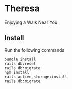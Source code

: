 # Theresa

Enjoying a Walk Near You.

## Install

Run the following commands
```
bundle install
rails db:reset
rails db:migrate
npm install
rails active_storage:install
rails db:migrate
```

